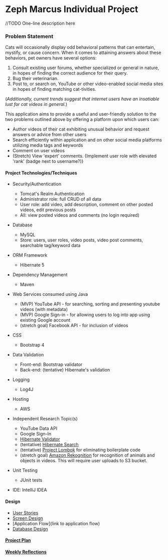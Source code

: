 # Zeph Marcus Individual Project

//TODO One-line description here

### Problem Statement

Cats will occasionally display odd behavioral patterns that can 
entertain, mystify, or cause concern. 
When it comes to attaining answers about these 
behaviors, pet owners have several options: 
1. Consult existing user forums, whether specialized or general in nature, in hopes of finding the correct audience for their query.
2. Bug their veterinarian.
3. Post to, or search on, YouTube or other video-enabled social media sites in hopes of finding matching cat-tivities.

(_Additionally, current trends suggest that internet users have an 
insatiable lust for cat videos in general._)


This application aims to provide a useful and user-friendly
solution to the two problems outlined above by
offering a platform upon which users can:
* Author videos of their cat exhibiting unusual behavior and request
answers or advice from other users
* Search efficiently within application and on other social media platforms utilizing media tags and keywords
* Comment on user videos
* (Stretch) View 'expert' comments. {Implement user role with elevated 'rank' (badge next to username?)}



#### Project Technologies/Techniques

* Security/Authentication
    + Tomcat's Realm Authentication
    + Administrator role: full CRUD of all data
    + User role: add video, add description, comment on other posted videos, edit previous posts
    + All: view posted videos and comments (no login required)

* Database
    + MySQL
    + Store: users, user roles, video posts, video post comments, searchable tag/keyword data

* ORM Framework
    + Hibernate 5

* Dependency Management
    + Maven

* Web Services consumed using Java
    + (MVP) YouTube API - for searching, sorting and presenting youtube videos (with metadata)
    + (MVP) Google Sign-in - for allowing users to log into app using existing Google account
    + (stretch goal) Facebook API - for inclusion of videos

* CSS
    + Bootstrap 4

* Data Validation
    * Front-end: Bootstrap validator
    * Back-end: (tentative) Hibernate's validation
    
* Logging
    + Log4J

* Hosting
    + AWS

* Independent Research Topic(s)
    + YouTube Data API 
    + Google Sign-In
    + [Hibernate Validator](https://hibernate.org/validator/)
    + (tentative) [Hibernate Search](https://hibernate.org/search/)
    + (tentative) [Project Lombok](https://projectlombok.org/) for eliminating boilerplate code
    + (stretch goal) [Amazon Rekognition](https://aws.amazon.com/rekognition/) for recognition of animals and objects in videos. This will require user uploads to S3 bucket. 

    
* Unit Testing
    + JUnit tests

* IDE: IntelliJ IDEA

#### Design

+ [User Stories](DesignDocuments/UserStories.md)
+ [Screen Design](DesignDocuments/ScreenDesign.md)
+ [Application Flow](link to application flow)
+ [Database Design](https://www.draw.io/?lightbox=1&highlight=0000ff&edit=_blank&layers=1&nav=1&title=Database_ERD.drawio#R7V1dc5s6EP01fkyGL2PnMXaT9DZJb9rktr1PGcXINg1GrpCbOL%2B%2BEggDliAmARt11Ml00CKEpD06knYXuWePF88XGCzn18iDQc8yvOee%2FaFnWQN3SP9ngnUicAw7Ecyw7yUiMxPc%2Bi%2BQCw0uXfkejAoZCUIB8ZdF4QSFIZyQggxgjJ6K2aYoKL51CWZQENxOQCBKv%2FsemSfSoTXI5B%2BhP5unbzbdk%2BTOAqSZeUuiOfDQU05kn%2FXsMUaIJFeL5zEMWN%2Bl%2FfL9n%2FX34OrRvfj0JfoF%2Fhtd3n3%2BdpQUdl7nkU0TMAzJm4t%2BeZyef%2Fzm%2FPyxvDn%2F8mRcnD58Ojrq87J%2Fg2DFO2wVQRzxFpN12o3Rk78IQEhToykKyS2%2FY9L0ZO4H3hVYoxWrXETA5DFNjeYI%2By80Pwh4ZnobE44Syy3kuGVPUrFBpRhGNM9N2mJzI7oCEeF5JigIwDLyHzY1WQA888MRIgQt0oLQKvSgx1MbFcYJgtHjBhTs%2BR37Oe0ziAl8zqGM9%2FsFRAtI8JpmSe8aHEJ8DJkswdJPGSJNl%2BeZ59C4wR7go2C2KXvzuq901IBwRjth8z6r%2BLqhsePb3OLLQEAgDgGBI9aJUR5d9CLX0EwUY64O%2FiwBfzS%2FAL45WLJLqhnigyBrsT0iaMnVGcBpigzM28SuH1I0MAWDwJ%2BF9DrJO2Ia9ClVnHJxXNho6gfBGAUIU0mIYshHSzDxw9lV8grHyERf%2BascKkK0vGkQ42vuex4MY%2FwRQEACUfbYEvkhifu3P6J%2FVAtj47jf69NmjmnazNL0j2XHZIxCClXgx5iEFP9PkI2BkYfR8o4iHm6aXQfr%2BVHsiMCvZovXkb8uQqou9PI4L2CuNsBsAWA3l%2B8G2EOeYiR42QlnW6BqClOvwYa1sZTvqgfptto3szavTGFiLMAhp3%2FbbUf9MOifX677Z%2Fbg%2BubO%2BOksx6vPR%2BZAUH9vbPVODTbL3YdgAdshG6MxsrEbA0azZBPzRzKPm1YNLNWmkP6uc2VrGBqKGNIEkk0ilSCoHpXqEYolLpgTQlmCKHpCuKXFi%2BaTxvhkMDwwn6T0ofmkKT6xykDQfT4xT0r4BC6AH2gy6TiZmIZzaDYxNJs0vDo5KUFB99nEEne7CZsEtIP0dkcJRrHfaK1rDkSOZpSG1yd2CQoUYJR%2BCaNMfawpRRFK6e%2FRCitHkasppWFK6ZegoFOUIgdwC%2FNLyxTyV3h82uOX4Y4mWnvYFqQks5Tml1pad0q03hif2MNjI%2F%2FPbAsL4lwTO3swCqCOa%2BDKaCauwXlrXMPGbFIzrsFVJ7BBdDzqwIbuBja4O0O%2FM4ENoldSBzbUnfSU8EPKqy76DZQJafgraKY1ZtlnvIO0yq7oUTi%2FNDW11NO7Ek4Euf7FEAe2dtbUojy17DP0QQ4tS4CW5pVaSneVCHWQV13inNxWPvRmMF28036boxkKQXCWSUcw9E7ZZyE0w9lXquE7dA3CdboDz24tQOj9mzBE9WijBfJ9%2B3BrHz9M7p77rJ3x06KSqjbSEVrhCawawbwDSEoVry1UWfdUDvT8yDakG28uxDAAxP8NCwiq2I3fMFxnO3HbLO7E7ZOtDxWStvOnMuAIBTlbBVnbBSV9IxREFQ3WuWx83JVX2N4yVfCBVFYvIT%2Bf0LMBkNTgrUYDqVFftFxN0GIBecO03aoxu5XpFJTruDsakhqyW1mDThiupBjUdqtu2q0qCaOTZitpjbXVqs4SsHKEdnoFKK25aLNaoojct0Uwelv5ymzaDKcc%2FgMdbbB6P6soYa%2BSq1%2B0Vz0gb605RWFOOfhHOqa2VL2TUEwlLFXOxbdfqw9nn8bGzQMcXl7Ofiymmy8%2BaxmmiuMmy3OFYiywnvsJCVnzzTZYEcS222SRbsXhs09%2BsMePbdfm6f%2FZvWPTtnj6wzMvP06s00TeJvYCMdoYxTLzVfqGG4h92ksQ99oxafGty6smLZdnfNWkVc9SVdcuZG5tzW1nsAWfFuw8VtlHXxMMaVtReO%2FRPX7XJzB146rbOdXFNt5o1Wls0rLFhbCetN4XZq3Eslg6iVniDmivk1g%2FP4U1Mn01PFW5kqlK2pN20zPV%2B9xoYvg8s6JoF0Gj5D4scvvOHgLLNsr1rpyHQA5AMdheuwi64CKopotO%2BgjkVRb9oNpJUL77rh6knV64yKsuuiDj0FbtJuhS9Fl9Xjl8YKvofNR%2BgtrEooT7UV510exCfBJ03tCiaaUrrgJplQfa6vJeTlHCyiI3uZWdB0hlKngh1TXiNkQfhz%2FBy9auxoattrbCrsdyOvntexDdr7A%2BFbDznLLPM7zkxn9NKW%2BmlMpxqR6jGILm9%2BgGSq%2BZEyhzCZW5gWhzE9%2BR03dTAXvyyDg2zFSQPRynCk9vBzccyLMkC4Koiovav2dJPm2WnR5JZQvk%2BVMfejoyQYHIhC3nleuYh17i6iMlm17iKnGkZJU7PW%2BFAzPtvm6TAQa7npRkmhVHtFW4r7t4LpMUfCIRad91F3zXlUzRSde1tMZiaIT2XJcbgytHqHoTm%2BSQ23T5rMh3buounJvhj326qKU1FkMfzjV%2F7LxSrhyV6vGJKRIKXSnrc5gO57JuhmV29Vg7FaGk7wOW5FcRNcnU0bnZOqs4RuPHJctbUvYtEmuK%2FhxJXaOf2T%2FwWkb%2FMlXTSxk1fplKDgZR9513Q%2FVyLij%2BVKUD6jBfMXFMvOprSr%2FHbt3ZRJMYIZK322GwnF8jD7IcfwA%3D)

#### [Project Plan](DesignDocuments/ProjectPlan.md)

#### [Weekly Reflections](DesignDocuments/WeeklyReflections.md)  
